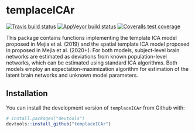 
<!-- README.md is generated from README.Rmd. Please edit that file -->

# templaceICAr

<!-- badges: start -->

[![Travis build
status](https://travis-ci.com/mandymejia/templateICAr.svg?branch=master)](https://travis-ci.com/mandymejia/templateICAr)
[![AppVeyor build
status](https://ci.appveyor.com/api/projects/status/github/mandymejia/templateICAr?branch=master&svg=true)](https://ci.appveyor.com/project/mandymejia/templateICAr)
[![Coveralls test
coverage](https://coveralls.io/repos/github/mandymejia/templateICAr/badge.svg)](https://coveralls.io/github/mandymejia/templateICAr)
<!-- badges: end -->

This package contains functions implementing the template ICA model
proposed in Mejia et al. (2019) and the spatial template ICA model
proposed in proposed in Mejia et al. (2020+). For both models,
subject-level brain networks are estimated as deviations from known
population-level networks, which can be estimated using standard ICA
algorithms. Both models employ an expectation-maximization algorithm for
estimation of the latent brain networks and unknown model parameters.

## Installation

You can install the development version of `templaceICAr` from Github
with:

``` r
# install.packages("devtools")
devtools::install_github("templaceICAr")
```
